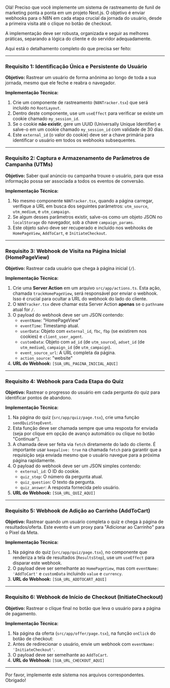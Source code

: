 
Olá! Preciso que você implemente um sistema de rastreamento de funil de marketing ponta a ponta em um projeto Next.js. O objetivo é enviar webhooks para o N8N em cada etapa crucial da jornada do usuário, desde a primeira visita até o clique no botão de checkout.

A implementação deve ser robusta, organizada e seguir as melhores práticas, separando a lógica do cliente e do servidor adequadamente.

Aqui está o detalhamento completo do que precisa ser feito:

---

### **Requisito 1: Identificação Única e Persistente do Usuário**

**Objetivo:** Rastrear um usuário de forma anônima ao longo de toda a sua jornada, mesmo que ele feche e reabra o navegador.

**Implementação Técnica:**
1.  Crie um componente de rastreamento (`N8NTracker.tsx`) que será incluído no `RootLayout`.
2.  Dentro deste componente, use um `useEffect` para verificar se existe um cookie chamado `my_session_id`.
3.  Se o cookie **não existir**, gere um UUID (Universally Unique Identifier) e salve-o em um cookie chamado `my_session_id` com validade de 30 dias.
4.  Este `external_id` (o valor do cookie) deve ser a chave primária para identificar o usuário em todos os webhooks subsequentes.

---

### **Requisito 2: Captura e Armazenamento de Parâmetros de Campanha (UTMs)**

**Objetivo:** Saber qual anúncio ou campanha trouxe o usuário, para que essa informação possa ser associada a todos os eventos de conversão.

**Implementação Técnica:**
1.  No mesmo componente `N8NTracker.tsx`, quando a página carregar, verifique a URL em busca dos seguintes parâmetros: `utm_source`, `utm_medium`, e `utm_campaign`.
2.  Se algum desses parâmetros existir, salve-os como um objeto JSON no `localStorage` do navegador, sob a chave `campaign_params`.
3.  Este objeto salvo deve ser recuperado e incluído nos webhooks de `HomePageView`, `AddToCart`, e `InitiateCheckout`.

---

### **Requisito 3: Webhook de Visita na Página Inicial (HomePageView)**

**Objetivo:** Rastrear cada usuário que chega à página inicial (`/`).

**Implementação Técnica:**
1.  Crie uma **Server Action** em um arquivo `src/app/actions.ts`. Esta ação, chamada `trackHomePageView`, será responsável por enviar o webhook. Isso é crucial para ocultar a URL do webhook do lado do cliente.
2.  O `N8NTracker.tsx` deve chamar esta Server Action **apenas** se o `pathname` atual for `/`.
3.  O payload do webhook deve ser um JSON contendo:
    *   `eventName`: "HomePageView"
    *   `eventTime`: Timestamp atual.
    *   `userData`: Objeto com `external_id`, `fbc`, `fbp` (se existirem nos cookies) e `client_user_agent`.
    *   `customData`: Objeto com `ad_id` (de `utm_source`), `adset_id` (de `utm_medium`), `campaign_id` (de `utm_campaign`).
    *   `event_source_url`: A URL completa da página.
    *   `action_source`: "website"
4.  **URL do Webhook:** `[SUA_URL_PAGINA_INICIAL_AQUI]`

---

### **Requisito 4: Webhook para Cada Etapa do Quiz**

**Objetivo:** Rastrear o progresso do usuário em cada pergunta do quiz para identificar pontos de abandono.

**Implementação Técnica:**
1.  Na página do quiz (`src/app/quiz/page.tsx`), crie uma função `sendQuizStepEvent`.
2.  Esta função deve ser chamada sempre que uma resposta for enviada (seja por clique em opção de avanço automático ou clique no botão "Continuar").
3.  A chamada deve ser feita via `fetch` diretamente do lado do cliente. É importante usar `keepalive: true` na chamada `fetch` para garantir que a requisição seja enviada mesmo que o usuário navegue para a próxima página rapidamente.
4.  O payload do webhook deve ser um JSON simples contendo:
    *   `external_id`: O ID do cookie.
    *   `quiz_step`: O número da pergunta atual.
    *   `quiz_question`: O texto da pergunta.
    *   `quiz_answer`: A resposta fornecida pelo usuário.
5.  **URL do Webhook:** `[SUA_URL_QUIZ_AQUI]`

---

### **Requisito 5: Webhook de Adição ao Carrinho (AddToCart)**

**Objetivo:** Rastrear quando um usuário completa o quiz e chega à página de resultados/oferta. Este evento é um proxy para "Adicionar ao Carrinho" para o Pixel da Meta.

**Implementação Técnica:**
1.  Na página do quiz (`src/app/quiz/page.tsx`), no componente que renderiza a tela de resultados (`ResultsStep`), use um `useEffect` para disparar este webhook.
2.  O payload deve ser semelhante ao `HomePageView`, mas com `eventName: 'AddToCart'` e `customData` incluindo `value` e `currency`.
3.  **URL do Webhook:** `[SUA_URL_ADDTOCART_AQUI]`

---

### **Requisito 6: Webhook de Início de Checkout (InitiateCheckout)**

**Objetivo:** Rastrear o clique final no botão que leva o usuário para a página de pagamento.

**Implementação Técnica:**
1.  Na página da oferta (`src/app/offer/page.tsx`), na função `onClick` do botão de checkout:
2.  Antes de redirecionar o usuário, envie um webhook com `eventName: 'InitiateCheckout'`.
3.  O payload deve ser semelhante ao `AddToCart`.
4.  **URL do Webhook:** `[SUA_URL_CHECKOUT_AQUI]`

---

Por favor, implemente este sistema nos arquivos correspondentes. Obrigado!
